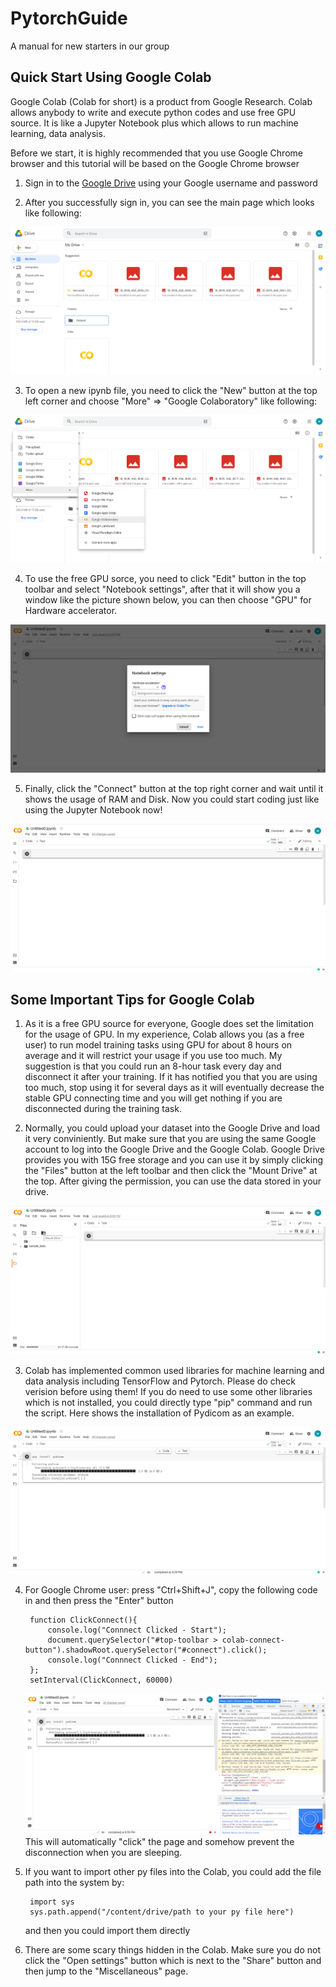 # PytorchGuide

A manual for new starters in our group

## Quick Start Using Google Colab

Google Colab (Colab for short) is a product from Google Research. Colab allows anybody to write and execute python codes and use free GPU source. It is like a Jupyter Notebook plus which allows to run machine learning, data analysis.

Before we start, it is highly recommended that you use Google Chrome browser and this tutorial will be based on the Google Chrome browser

1. Sign in to the [Google Drive](http://drive.google.com/) using your Google username and password

2. After you successfully sign in, you can see the main page which looks like following:
<img src="../images/colabMainPage.png" alt="avatar" style="zoom:60%;" />

3. To open a new ipynb file, you need to click the "New" button at the top left corner and choose "More" => "Google Colaboratory" like following:
<img src="../images/colabBuildNew.png" alt="avatar" style="zoom:60%;" />

4. To use the free GPU sorce, you need to click "Edit" button in the top toolbar and select "Notebook settings", after that it will show you a window like the picture shown below, you can then choose "GPU" for Hardware accelerator.
<img src="../images/colabGpu.png" alt="avatar" style="zoom:60%;" />

5. Finally, click the "Connect" button at the top right corner and wait until it shows the usage of RAM and Disk. Now you could start coding just like using the Jupyter Notebook now!
<img src="../images/colabStart.png" alt="avatar" style="zoom:60%;" />

## Some Important Tips for Google Colab
1. As it is a free GPU source for everyone, Google does set the limitation for the usage of GPU. In my experience, Colab allows you (as a free user) to run model training tasks using GPU for about 8 hours on average and it will restrict your usage if you use too much. My suggestion is that you could run an 8-hour task every day and disconnect it after your training. If it has notified you that you are using too much, stop using it for several days as it will eventually decrease the stable GPU connecting time and you will get nothing if you are disconnected during the training task.

2. Normally, you could upload your dataset into the Google Drive and load it very conviniently. But make sure that you are using the same Google account to log into the Google Drive and the Google Colab. Google Drive provides you with 15G free storage and you can use it by simply clicking the "Files" button at the left toolbar and then click the "Mount Drive" at the top. After giving the permission, you can use the data stored in your drive.
<img src="../images/colabMount.png" alt="avatar" style="zoom:60%;" />

3. Colab has implemented common used libraries for machine learning and data analysis including TensorFlow and Pytorch. Please do check verision before using them! If you do need to use some other libraries which is not installed, you could directly type "pip" command and run the script. Here shows the installation of Pydicom as an example. 
<img src="../images/colabInstall.png" alt="avatar" style="zoom:60%;" />

4. For Google Chrome user: press "Ctrl+Shift+J", copy the following code in and then press the "Enter" button
   ```
    function ClickConnect(){
        console.log("Connnect Clicked - Start");
        document.querySelector("#top-toolbar > colab-connect-button").shadowRoot.querySelector("#connect").click();
        console.log("Connnect Clicked - End");
    };
    setInterval(ClickConnect, 60000)
   ```
    <img src="../images/colabClick.png" alt="avatar" style="zoom:60%;" />
    This will automatically "click" the page and somehow prevent the disconnection when you are sleeping.

5. If you want to import other py files into the Colab, you could add the file path into the system by:
   ```
    import sys
    sys.path.append("/content/drive/path to your py file here")
   ```
    and then you could import them directly

6. There are some scary things hidden in the Colab. Make sure you do not click the "Open settings" button which is next to the "Share" button and then jump to the "Miscellaneous" page.
